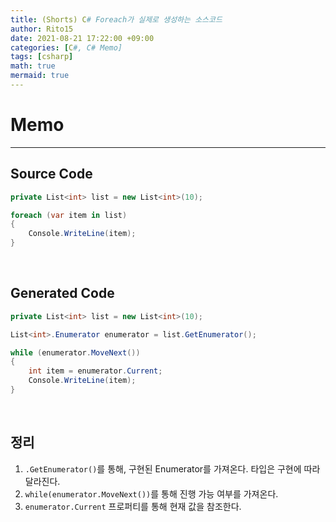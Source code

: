 ```yaml
---
title: (Shorts) C# Foreach가 실제로 생성하는 소스코드
author: Rito15
date: 2021-08-21 17:22:00 +09:00
categories: [C#, C# Memo]
tags: [csharp]
math: true
mermaid: true
---
```


# Memo
---

## Source Code

```cs
private List<int> list = new List<int>(10);

foreach (var item in list)
{
    Console.WriteLine(item);
}
```

<br>

## Generated Code

```cs
private List<int> list = new List<int>(10);

List<int>.Enumerator enumerator = list.GetEnumerator();

while (enumerator.MoveNext())
{
    int item = enumerator.Current;
    Console.WriteLine(item);
}
```

<br>

## 정리

1. `.GetEnumerator()`를 통해, 구현된 Enumerator를 가져온다. 타입은 구현에 따라 달라진다.
2. `while(enumerator.MoveNext())`를 통해 진행 가능 여부를 가져온다.
3. `enumerator.Current` 프로퍼티를 통해 현재 값을 참조한다.



